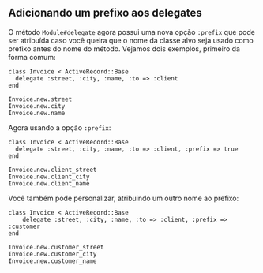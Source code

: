 ## Adicionando um prefixo aos delegates

O método `Module#delegate` agora possui uma nova opção `:prefix` que pode ser atribuída caso você queira que o nome da classe alvo seja usado como prefixo antes do nome do método. Vejamos dois exemplos, primeiro da forma comum:

	class Invoice < ActiveRecord::Base
	  delegate :street, :city, :name, :to => :client
	end

	Invoice.new.street
	Invoice.new.city
	Invoice.new.name

Agora usando a opção `:prefix`:

	class Invoice < ActiveRecord::Base
	  delegate :street, :city, :name, :to => :client, :prefix => true
	end

	Invoice.new.client_street
	Invoice.new.client_city
	Invoice.new.client_name

Você também pode personalizar, atribuindo um outro nome ao prefixo:

	class Invoice < ActiveRecord::Base
		delegate :street, :city, :name, :to => :client, :prefix => :customer
	end

	Invoice.new.customer_street
	Invoice.new.customer_city
	Invoice.new.customer_name
